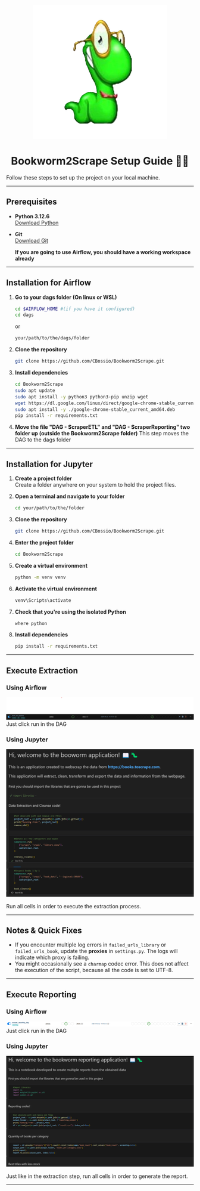 <p align="center">
  <img src="img/Bookworm.png" alt="Bookworm Logo" />
</p>

<h1 align="center">Bookworm2Scrape Setup Guide 📖🐛</h1>

Follow these steps to set up the project on your local machine.

---

## Prerequisites

- **Python 3.12.6**  
  [Download Python](https://www.python.org/downloads/)
- **Git**  
  [Download Git](https://git-scm.com/)
  
  **If you are going to use Airflow, you should have a working workspace already**

---
## Installation for Airflow

1. **Go to your dags folder (On linux or WSL)**  
   ```bash
   cd $AIRFLOW_HOME #(if you have it configured)
   cd dags
   ```
   or
   ```bash
   your/path/to/the/dags/folder
   ```

2. **Clone the repository**  
   ```bash
   git clone https://github.com/CBossio/Bookworm2Scrape.git
   ```

3. **Install dependencies**  
   ```bash
   cd Bookworm2Scrape
   sudo apt update
   sudo apt install -y python3 python3-pip unzip wget
   wget https://dl.google.com/linux/direct/google-chrome-stable_current_amd64.deb
   sudo apt install -y ./google-chrome-stable_current_amd64.deb
   pip install -r requirements.txt
   ```

4. **Move the file "DAG - ScraperETL" and "DAG - ScraperReporting"  two folder up (outside the Bookworm2Scrape folder)** 
This step moves the DAG to the dags folder
---

## Installation for Jupyter

1. **Create a project folder**  
   Create a folder anywhere on your system to hold the project files.

2. **Open a terminal and navigate to your folder**  
   ```bash
   cd your/path/to/the/folder
   ```

3. **Clone the repository**  
   ```bash
   git clone https://github.com/CBossio/Bookworm2Scrape.git
   ```

4. **Enter the project folder**  
   ```bash
   cd Bookworm2Scrape
   ```

5. **Create a virtual environment**  
   ```bash
   python -m venv venv
   ```

6. **Activate the virtual environment**  
   ```bash
   venv\Scripts\activate
   ```

7. **Check that you're using the isolated Python**  
   ```bash
   where python
   ```

8. **Install dependencies**  
   ```bash
   pip install -r requirements.txt
   ```

---

## Execute Extraction

### Using Airflow
<img src="img/airflow_preview.png" alt="ETL Preview" />
Just click run in the DAG

### Using Jupyter

<img src="img/code_preview_etl.png" alt="ETL Preview" />

Run all cells in order to execute the extraction process.

---

## Notes & Quick Fixes

- If you encounter multiple log errors in `failed_urls_library` or `failed_urls_book`, update the **proxies** in `settings.py`. The logs will indicate which proxy is failing.
- You might occasionally see a `charmap` codec error. This does not affect the execution of the script, because all the code is set to UTF-8.

---

## Execute Reporting

### Using Airflow

<img src="img/airflow_preview_report.png" alt="Report Preview" />
Just click run in the DAG

### Using Jupyter

<img src="img/code_preview_reporting.png" alt="Reporting Preview" />

Just like in the extraction step, run all cells in order to generate the report.

---
